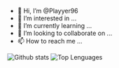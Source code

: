 - 👋 Hi, I’m @Playyer96
- 👀 I’m interested in ...
- 🌱 I’m currently learning ...
- 💞️ I’m looking to collaborate on ...
- 📫 How to reach me ...

<!---
Playyer96/Playyer96 is a ✨ special ✨ repository because its `README.md` (this file) appears on your GitHub profile.
You can click the Preview link to take a look at your changes.
--->

![Github stats](https://github-readme-stats.vercel.app/api?username=Playyer96&count_private=true&show_icons=true&theme=radical)
![Top Lenguages](https://github-readme-stats.vercel.app/api/top-langs/?username=SUYASHPATIL400&show_icons=true&theme=radical)
